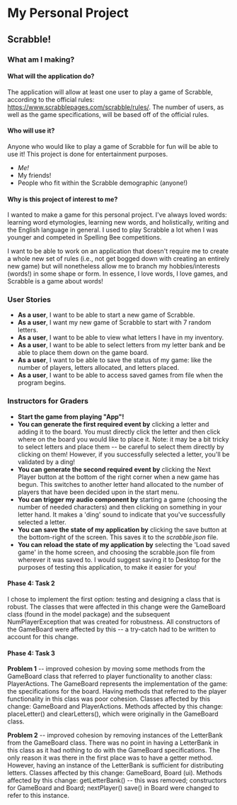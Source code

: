 # My Personal Project

## Scrabble! 

### What am I making?
#### What will the application do?
The application will allow at least one user to play a game of Scrabble, according to the official rules: 
https://www.scrabblepages.com/scrabble/rules/. The number of users, as well as the game specifications, will be based 
off of the official rules. 

#### Who will use it?
Anyone who would like to play a game of Scrabble for fun will be able to use it! This project is done for entertainment 
purposes.
- *Me!* 
- My friends!
- People who fit within the Scrabble demographic (anyone!)

#### Why is this project of interest to me?
I wanted to make a game for this personal project. I've always loved words: learning word etymologies, learning new 
words, and holistically, writing and the English language in general. I used to play Scrabble a lot when I was younger
and competed in Spelling Bee competitions. </p> 
I want to be able to work on an application that doesn't require me to create a whole new set of rules (i.e., not get 
bogged down with creating an entirely new game) but will nonetheless allow me to branch my hobbies/interests (words!) 
in some shape or form. In essence, I love words, I love games, and Scrabble is a game about words! 

### User Stories
- **As a user**, I want to be able to start a new game of Scrabble.
- **As a user**, I want my new game of Scrabble to start with 7 random letters.
- **As a user**, I want to be able to view what letters I have in my inventory. 
- **As a user**, I want to be able to select letters from my letter bank and be able to place them down on the game 
board.
- **As a user**, I want to be able to save the status of my game: like the number of players, letters allocated, and letters placed. 
- **As a user**, I want to be able to access saved games from file when the program begins. 

### Instructors for Graders
- **Start the game from playing "App"!**
- **You can generate the first required event by** clicking a letter and adding it to the board. You must directly click the letter and then click where on the board you would like to place it. Note: it may be a bit tricky to select letters and place them -- be careful to select them directly by clicking on them! However, if you successfully selected a letter, you'll be validated by a ding!
- **You can generate the second required event by** clicking the Next Player button at the bottom of the right corner when a new game has begun. This switches to another letter hand allocated to the number of players that have been decided upon in the start menu. 
- **You can trigger my audio component by** starting a game (choosing the number of needed characters) and then clicking on something in your letter hand. It makes a 'ding' sound to indicate that you've successfully selected a letter.
- **You can save the state of my application by** clicking the save button at the bottom-right of the screen. This saves it to the *scrabble.json* file.
- **You can reload the state of my application by** selecting the 'Load saved game' in the home screen, and choosing the scrabble.json file from wherever it was saved to. I would suggest saving it to Desktop for the purposes of testing this application, to make it easier for you! 

#### Phase 4: Task 2
I chose to implement the first option: testing and designing a class that is robust.
The classes that were affected in this change were the GameBoard class (found in the model package) and the subsequent NumPlayerException that was created for robustness. 
All constructors of the GameBoard were affected by this -- a try-catch had to be written to account for this change. 

#### Phase 4: Task 3
**Problem 1** -- improved cohesion by moving some methods from the GameBoard class that referred to player functionality to another class: PlayerActions.
The GameBoard represents the implementation of the game: the specifications for the board. Having methods that referred to the player functionality in this class was poor cohesion. 
Classes affected by this change: GameBoard and PlayerActions. Methods affected by this change: placeLetter() and clearLetters(), which were originally in the GameBoard class.

**Problem 2** -- improved cohesion by removing instances of the LetterBank from the GameBoard class. There was no point in having a LetterBank in this class as it had nothing to do with the GameBoard specifications.
The only reason it was there in the first place was to have a getter method. However, having an instance of the LetterBank is sufficient for distributing letters.
Classes affected by this change: GameBoard, Board (ui). Methods affected by this change: getLetterBank() -- this was removed; constructors for GameBoard and Board; nextPlayer() save() in Board were changed to refer to this instance.